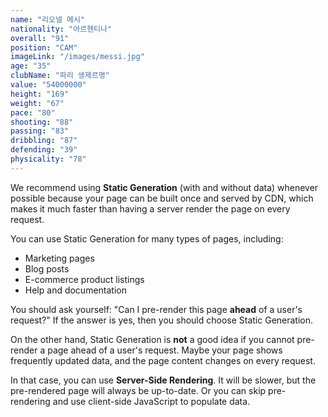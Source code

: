 ```yaml
---
name: "리오넬 메시"
nationality: "아르헨티나"
overall: "91"
position: "CAM"
imageLink: "/images/messi.jpg"
age: "35"
clubName: "파리 생제르맹"
value: "54000000"
height: "169"
weight: "67"
pace: "80"
shooting: "88"
passing: "83"
dribbling: "87"
defending: "39"
physicality: "78"
---
```


We recommend using **Static Generation** (with and without data) whenever possible because your page can be built once and served by CDN, which makes it much faster than having a server render the page on every request.

You can use Static Generation for many types of pages, including:

-   Marketing pages
-   Blog posts
-   E-commerce product listings
-   Help and documentation

You should ask yourself: "Can I pre-render this page **ahead** of a user's request?" If the answer is yes, then you should choose Static Generation.

On the other hand, Static Generation is **not** a good idea if you cannot pre-render a page ahead of a user's request. Maybe your page shows frequently updated data, and the page content changes on every request.

In that case, you can use **Server-Side Rendering**. It will be slower, but the pre-rendered page will always be up-to-date. Or you can skip pre-rendering and use client-side JavaScript to populate data.
